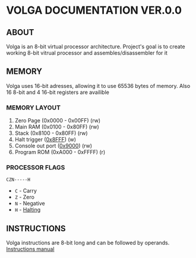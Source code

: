 # VOLGA DOCUMENTATION VER.0.0
## ABOUT
Volga is an 8-bit virtual processor architecture. Project's goal is to create working 8-bit vitrual processor and assembles/disassembler for it
## MEMORY
Volga uses 16-bit adresses, allowing it to use 65536 bytes of memory. Also 16 8-bit and 4 16-bit registers are availible
### MEMORY LAYOUT
1. Zero Page (0x0000 - 0x00FF) (rw)
2. Main RAM (0x0100 - 0x80FF) (rw)
3. Stack (0x8100 - 0x80FF) (rw)
5. Halt trigger ([0x8FFF](Memory.md#special-memory-addresses)) (w)
4. Console out port ([0x9000](Memory.md#special-memory-addresses)) (rw)
6. Program ROM (0xA000 - 0xFFFF) (r)
### PROCESSOR FLAGS
`CZN-----H`
+ `C` - Carry
+ `Z` - Zero
+ `N` - Negative
+ `H` - [Halting](Memory.md#special-memory-addresses)
## INSTRUCTIONS
Volga instructions are 8-bit long and can be followed by operands. 
[Instructions manual](Instructions.md)